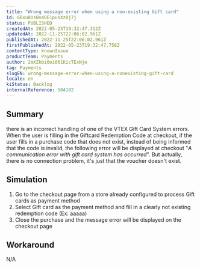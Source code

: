 ```yaml
---
title: "Wrong message error when using a non-existing Gift card"
id: 6Bxu8UsBv4OE1pusXz0j7j
status: PUBLISHED
createdAt: 2022-05-23T19:32:47.312Z
updatedAt: 2022-11-25T22:06:02.961Z
publishedAt: 2022-11-25T22:06:02.961Z
firstPublishedAt: 2022-05-23T19:32:47.758Z
contentType: knownIssue
productTeam: Payments
author: 2mXZkbi0oi061KicTExNjo
tag: Payments
slugEN: wrong-message-error-when-using-a-nonexisting-gift-card
locale: en
kiStatus: Backlog
internalReference: 584102
---
```


## Summary


there is an incorrect handling of one of the VTEX Gift Card System errors. When the user is filling in the Giftcard Redemption Code at checkout, if the user fills in a purchase code that does not exist, instead of being informed that the code is invalid, the following error will be displayed at checkout  "_A communication error with gift card system has occurred_". But actually, there is no connection problem, it's just that the voucher doesn't exist.



## Simulation



1. Go to the checkout page from a store already configured to process Gift cards as payment method
2. Select Gift card as the payment method and fill in a clearly not existing redemption code (Ex: aaaaa)
3. Close the purchase and the message error will be displayed on the checkout page



## Workaround


N/A

